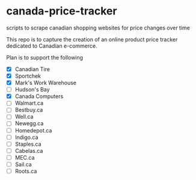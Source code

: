# canada-price-tracker
scripts to scrape canadian shopping websites for price changes over time

This repo is to capture the creation of an online product price tracker dedicated to Canadian e-commerce.

Plan is to support the following

- [x] Canadian Tire
- [x] Sportchek
- [x] Mark's Work Warehouse
- [ ] Hudson's Bay
- [x] Canada Computers
- [ ] Walmart.ca
- [ ] Bestbuy.ca
- [ ] Well.ca
- [ ] Newegg.ca
- [ ] Homedepot.ca
- [ ] Indigo.ca
- [ ] Staples.ca
- [ ] Cabelas.ca
- [ ] MEC.ca
- [ ] Sail.ca
- [ ] Roots.ca
